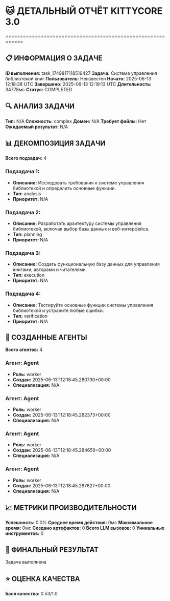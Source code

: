 # 🐱 ДЕТАЛЬНЫЙ ОТЧЁТ KITTYCORE 3.0
============================================================

## 📋 ИНФОРМАЦИЯ О ЗАДАЧЕ
**ID выполнения:** task_1749817118516427
**Задача:** Система управления библиотекой книг
**Пользователь:** Неизвестен
**Начато:** 2025-06-13 12:18:38 UTC
**Завершено:** 2025-06-13 12:19:13 UTC
**Длительность:** 34778мс
**Статус:** COMPLETED

## 🔍 АНАЛИЗ ЗАДАЧИ
**Тип:** N/A
**Сложность:** complex
**Домен:** N/A
**Требует файлы:** Нет
**Ожидаемый результат:** N/A

## 📊 ДЕКОМПОЗИЦИЯ ЗАДАЧИ
**Всего подзадач:** 4

### Подзадача 1:
- **Описание:** Исследовать требования к системе управления библиотекой и определить основные функции.
- **Тип:** analysis
- **Приоритет:** N/A

### Подзадача 2:
- **Описание:** Разработать архитектуру системы управления библиотекой, включая выбор базы данных и веб-интерфейса.
- **Тип:** planning
- **Приоритет:** N/A

### Подзадача 3:
- **Описание:** Создать функциональную базу данных для управления книгами, авторами и читателями.
- **Тип:** execution
- **Приоритет:** N/A

### Подзадача 4:
- **Описание:** Тестируйте основные функции системы управления библиотекой и устраните любые ошибки.
- **Тип:** verification
- **Приоритет:** N/A

## 🤖 СОЗДАННЫЕ АГЕНТЫ
**Всего агентов:** 4

### Агент: Agent
- **Роль:** worker
- **Создан:** 2025-06-13T12:18:45.280730+00:00
- **Специализация:** N/A

### Агент: Agent
- **Роль:** worker
- **Создан:** 2025-06-13T12:18:45.282373+00:00
- **Специализация:** N/A

### Агент: Agent
- **Роль:** worker
- **Создан:** 2025-06-13T12:18:45.284659+00:00
- **Специализация:** N/A

### Агент: Agent
- **Роль:** worker
- **Создан:** 2025-06-13T12:18:45.287627+00:00
- **Специализация:** N/A

## 📈 МЕТРИКИ ПРОИЗВОДИТЕЛЬНОСТИ
**Успешность:** 0.0%
**Среднее время действия:** 0мс
**Максимальное время:** 0мс
**Создано артефактов:** 0
**Всего LLM вызовов:** 0
**Уникальных инструментов:** 0

## 🎯 ФИНАЛЬНЫЙ РЕЗУЛЬТАТ
Задача выполнена

## ⭐ ОЦЕНКА КАЧЕСТВА
**Балл качества:** 0.53/1.0
